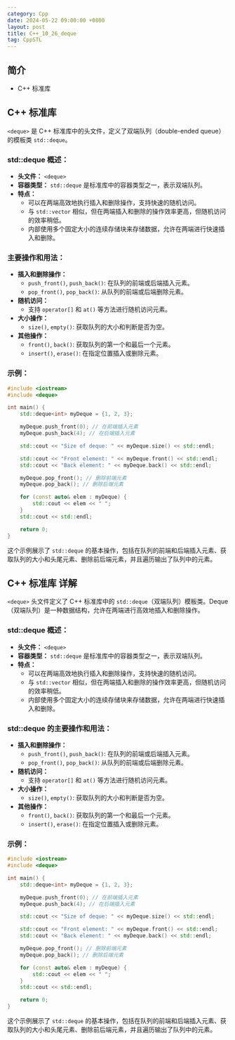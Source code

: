 ```yaml
---
category: Cpp
date: 2024-05-22 09:00:00 +0800
layout: post
title: C++_10_26_deque
tag: CppSTL
---
```

## 简介

+ C++ <deque>标准库

## C++ <deque>标准库

`<deque>` 是 C++ 标准库中的头文件，定义了双端队列（double-ended queue）的模板类 `std::deque`。

### std::deque 概述：
- **头文件：** `<deque>`
- **容器类型：** `std::deque` 是标准库中的容器类型之一，表示双端队列。
- **特点：**
  - 可以在两端高效地执行插入和删除操作，支持快速的随机访问。
  - 与 `std::vector` 相似，但在两端插入和删除的操作效率更高，但随机访问的效率稍低。
  - 内部使用多个固定大小的连续存储块来存储数据，允许在两端进行快速插入和删除。

### 主要操作和用法：
- **插入和删除操作：**
  - `push_front()`, `push_back()`: 在队列的前端或后端插入元素。
  - `pop_front()`, `pop_back()`: 从队列的前端或后端删除元素。
- **随机访问：**
  - 支持 `operator[]` 和 `at()` 等方法进行随机访问元素。
- **大小操作：**
  - `size()`, `empty()`: 获取队列的大小和判断是否为空。
- **其他操作：**
  - `front()`, `back()`: 获取队列的第一个和最后一个元素。
  - `insert()`, `erase()`: 在指定位置插入或删除元素。

### 示例：
```cpp
#include <iostream>
#include <deque>

int main() {
    std::deque<int> myDeque = {1, 2, 3};

    myDeque.push_front(0); // 在前端插入元素
    myDeque.push_back(4); // 在后端插入元素

    std::cout << "Size of deque: " << myDeque.size() << std::endl;

    std::cout << "Front element: " << myDeque.front() << std::endl;
    std::cout << "Back element: " << myDeque.back() << std::endl;

    myDeque.pop_front(); // 删除前端元素
    myDeque.pop_back(); // 删除后端元素

    for (const auto& elem : myDeque) {
        std::cout << elem << " ";
    }
    std::cout << std::endl;

    return 0;
}
```

这个示例展示了 `std::deque` 的基本操作，包括在队列的前端和后端插入元素、获取队列的大小和头尾元素、删除前后端元素，并且遍历输出了队列中的元素。

## C++ <deque>标准库 详解

`<deque>` 头文件定义了 C++ 标准库中的 `std::deque`（双端队列）模板类。Deque（双端队列）是一种数据结构，允许在两端进行高效地插入和删除操作。

### std::deque 概述：
- **头文件：** `<deque>`
- **容器类型：** `std::deque` 是标准库中的容器类型之一，表示双端队列。
- **特点：**
  - 可以在两端高效地执行插入和删除操作，支持快速的随机访问。
  - 与 `std::vector` 相似，但在两端插入和删除的操作效率更高，但随机访问的效率稍低。
  - 内部使用多个固定大小的连续存储块来存储数据，允许在两端进行快速插入和删除。

### std::deque 的主要操作和用法：
- **插入和删除操作：**
  - `push_front()`, `push_back()`: 在队列的前端或后端插入元素。
  - `pop_front()`, `pop_back()`: 从队列的前端或后端删除元素。
- **随机访问：**
  - 支持 `operator[]` 和 `at()` 等方法进行随机访问元素。
- **大小操作：**
  - `size()`, `empty()`: 获取队列的大小和判断是否为空。
- **其他操作：**
  - `front()`, `back()`: 获取队列的第一个和最后一个元素。
  - `insert()`, `erase()`: 在指定位置插入或删除元素。

### 示例：
```cpp
#include <iostream>
#include <deque>

int main() {
    std::deque<int> myDeque = {1, 2, 3};

    myDeque.push_front(0); // 在前端插入元素
    myDeque.push_back(4); // 在后端插入元素

    std::cout << "Size of deque: " << myDeque.size() << std::endl;

    std::cout << "Front element: " << myDeque.front() << std::endl;
    std::cout << "Back element: " << myDeque.back() << std::endl;

    myDeque.pop_front(); // 删除前端元素
    myDeque.pop_back(); // 删除后端元素

    for (const auto& elem : myDeque) {
        std::cout << elem << " ";
    }
    std::cout << std::endl;

    return 0;
}
```

这个示例展示了 `std::deque` 的基本操作，包括在队列的前端和后端插入元素、获取队列的大小和头尾元素、删除前后端元素，并且遍历输出了队列中的元素。